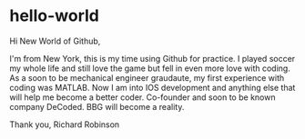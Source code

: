 # hello-world

Hi New World of Github, 

I'm from New York, this is my time using Github for practice. 
I played soccer my whole life and still love the game but 
fell in even more love with coding. As a soon to be mechanical engineer graudaute, my 
first experience with coding was MATLAB. Now I am into IOS development and 
anything else that will help me become a better coder. Co-founder and 
soon to be known company DeCoded. BBG will become a reality.

Thank you, 
Richard Robinson 
